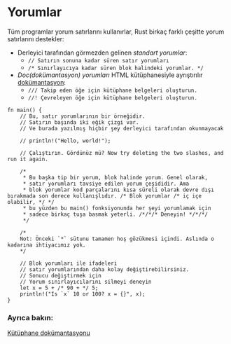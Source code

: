 # Yorumlar

Tüm programlar yorum satırlarını kullanırlar, Rust birkaç farklı çeşitte yorum satırlarını destekler:

* Derleyici tarafından görmezden gelinen *standart yorumlar*: 
   * `// Satırın sonuna kadar süren satır yorumları`
   * `/* Sınırlayıcıya kadar süren blok halindeki yorumlar. */`
* *Doc(dokümantasyon) yorumları*  HTML kütüphanesiyle ayrıştırılır
  [dokümantasyon][docs]:
   * `/// Takip eden öğe için kütüphane belgeleri oluşturun.`
   * `//! Çevreleyen öğe için kütüphane belgeleri oluşturun.`

```rust,editable
fn main() {
    // Bu, satır yorumlarının bir örneğidir.
    // Satırın başında iki eğik çizgi var.
    // Ve burada yazılmış hiçbir şey derleyici tarafından okunmayacak

    // println!("Hello, world!");

    // Çalıştırın. Gördünüz mü? Now try deleting the two slashes, and run it again.

    /* 
     * Bu başka tip bir yorum, blok halinde yorum. Genel olarak,
     * satır yorumları tavsiye edilen yorum çeşididir. Ama
     * blok yorumlar kod parçalarını kısa süreli olarak devre dışı bırakmada son derece kullanışlıdır. /* Blok yorumlar /* iç içe olabilir, */ */
     * bu yüzden bu main() fonksiyonunda her şeyi yorumlamak için
     * sadece birkaç tuşa basmak yeterli. /*/*/* Deneyin! */*/*/
     */

    /*
    Not: Önceki `*` sütunu tamamen hoş gözükmesi içindi. Aslında o kadarına ihtiyacımız yok.
    */

    // Blok yorumları ile ifadeleri 
    // satır yorumlarından daha kolay değiştirebilirsiniz.
    // Sonucu değiştirmek için
    // Yorum sınırlayıcılarını silmeyi deneyin
    let x = 5 + /* 90 + */ 5;
    println!("Is `x` 10 or 100? x = {}", x);
}

```

### Ayrıca bakın:

[Kütüphane dokümantasyonu][docs]

[docs]: ../meta/doc.md
